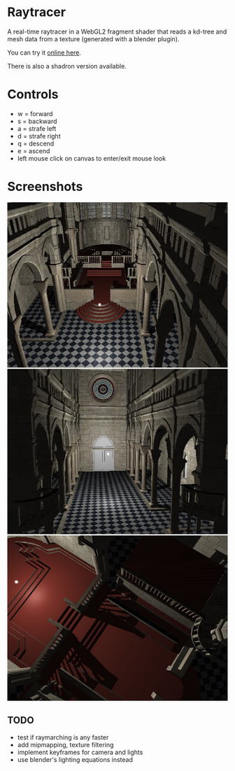 # Raytracer

A real-time raytracer in a WebGL2 fragment shader that reads a kd-tree and mesh data from a texture (generated with a blender plugin).

You can try it [online here](http://andrewhills.github.io/Raytracer/demo.html).

There is also a shadron version available.

# Controls

* w = forward
* s = backward
* a = strafe left
* d = strafe right
* q = descend
* e = ascend
* left mouse click on canvas to enter/exit mouse look


# Screenshots

![](misc/screenshot0.jpg)
![](misc/screenshot1.jpg)
![](misc/screenshot2.jpg)

## TODO

* test if raymarching is any faster
* add mipmapping, texture filtering
* implement keyframes for camera and lights
* use blender's lighting equations instead
